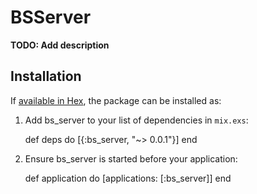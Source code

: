 # BSServer

**TODO: Add description**

## Installation

If [available in Hex](https://hex.pm/docs/publish), the package can be installed as:

  1. Add bs_server to your list of dependencies in `mix.exs`:

        def deps do
          [{:bs_server, "~> 0.0.1"}]
        end

  2. Ensure bs_server is started before your application:

        def application do
          [applications: [:bs_server]]
        end


